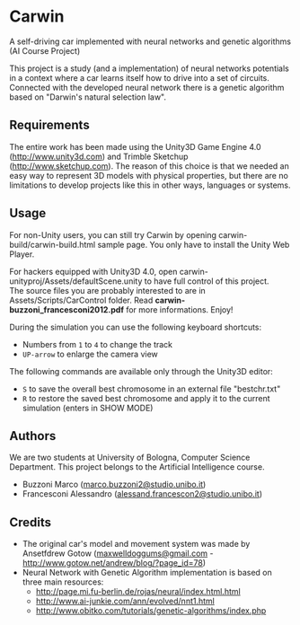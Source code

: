 Carwin
======

A self-driving car implemented with neural networks and genetic algorithms (AI Course Project)

This project is a study (and a implementation) of neural networks potentials in a context where a 
car learns itself how to drive into a set of circuits.
Connected with the developed neural network there is a genetic algorithm based on "Darwin's natural selection law".

Requirements
------------

The entire work has been made using the Unity3D Game Engine 4.0 (http://www.unity3d.com) and Trimble Sketchup (http://www.sketchup.com).
The reason of this choice is that we needed an easy way to represent 3D models with physical properties, but there are no 
limitations to develop projects like this in other ways, languages or systems.

Usage 
-----

For non-Unity users, you can still try Carwin by opening carwin-build/carwin-build.html sample page. You only have to install the Unity Web Player.

For hackers equipped with Unity3D 4.0, open carwin-unityproj/Assets/defaultScene.unity to have full control of this project.  
The source files you are probably interested to are in Assets/Scripts/CarControl folder. 
Read __carwin-buzzoni_francesconi2012.pdf__ for more informations. Enjoy!

During the simulation you can use the following keyboard shortcuts:
* Numbers from `1` to `4` to change the track
* `UP-arrow` to enlarge the camera view

The following commands are available only through the Unity3D editor:
* `S` to save the overall best chromosome in an external file "bestchr.txt"
* `R` to restore the saved best chromosome and apply it to the current simulation (enters in SHOW MODE)

Authors
-------

We are two students at University of Bologna, Computer Science Department. 
This project belongs to the Artificial Intelligence course.

* Buzzoni Marco (marco.buzzoni2@studio.unibo.it)
* Francesconi Alessandro (alessand.francescon2@studio.unibo.it)

Credits
-------

* The original car's model and movement system was made by  Ansetfdrew Gotow (maxwelldoggums@gmail.com - http://www.gotow.net/andrew/blog/?page_id=78)
* Neural Network with Genetic Algorithm implementation is based on three main resources:
	* http://page.mi.fu-berlin.de/rojas/neural/index.html.html
	* http://www.ai-junkie.com/ann/evolved/nnt1.html
	* http://www.obitko.com/tutorials/genetic-algorithms/index.php
